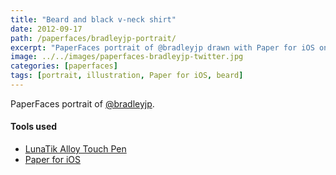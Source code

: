 ```yaml
---
title: "Beard and black v-neck shirt"
date: 2012-09-17
path: /paperfaces/bradleyjp-portrait/
excerpt: "PaperFaces portrait of @bradleyjp drawn with Paper for iOS on an iPad."
image: ../../images/paperfaces-bradleyjp-twitter.jpg
categories: [paperfaces]
tags: [portrait, illustration, Paper for iOS, beard]
---
```


PaperFaces portrait of [@bradleyjp](https://twitter.com/bradleyjp).

#### Tools used

- [LunaTik Alloy Touch Pen](https://www.amazon.com/gp/product/B00821TR7G/ref=as_li_ss_tl?ie=UTF8&tag=mademist-20&linkCode=as2&camp=1789&creative=390957&creativeASIN=B00821TR7G)
- [Paper for iOS](https://paper.bywetransfer.com/)
